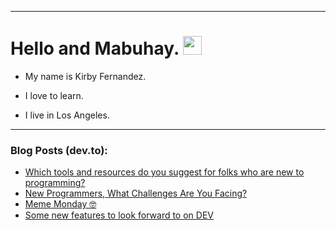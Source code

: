 
<img src="https://komarev.com/ghpvc/?username=kirbygit&style=flat-square&color=blue" alt=""/>

---
<h1>
  Hello and Mabuhay.
  <img src="https://media.giphy.com/media/hvRJCLFzcasrR4ia7z/giphy.gif" width="30px"/>
</h1>

- My name is Kirby Fernandez.

- I love to learn.

- I live in Los Angeles.

---

### Blog Posts (dev.to):
<!-- BLOG-POST-LIST:START -->
- [Which tools and resources do you suggest for folks who are new to programming?](https://dev.to/codenewbieteam/which-tools-and-resources-do-you-suggest-for-folks-who-are-new-to-programming-4pd3)
- [New Programmers, What Challenges Are You Facing?](https://dev.to/codenewbieteam/new-programmers-what-challenges-are-you-facing-45k9)
- [Meme Monday 🤓](https://dev.to/ben/meme-monday-g66)
- [Some new features to look forward to on DEV](https://dev.to/devteam/some-new-features-to-look-forward-to-on-dev-5jk)
<!-- BLOG-POST-LIST:END -->
